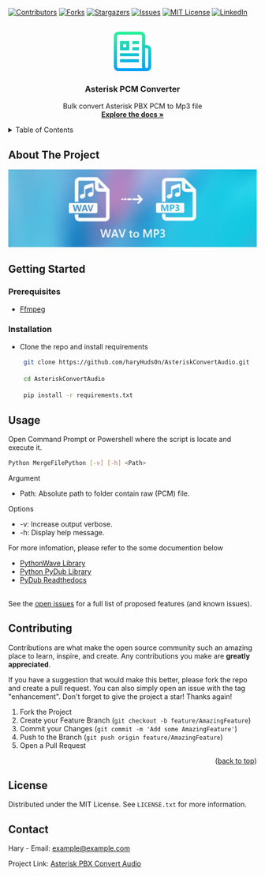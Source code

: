 <div id="top"></div>
<!--
*** Thanks for checking out the Best-README-Template. If you have a suggestion
*** that would make this better, please fork the repo and create a pull request
*** or simply open an issue with the tag "enhancement".
*** Don't forget to give the project a star!
*** Thanks again! Now go create something AMAZING! :D
-->



<!-- PROJECT SHIELDS -->
<!--
*** I'm using markdown "reference style" links for readability.
*** Reference links are enclosed in brackets [ ] instead of parentheses ( ).
*** See the bottom of this document for the declaration of the reference variables
*** for contributors-url, forks-url, etc. This is an optional, concise syntax you may use.
*** https://www.markdownguide.org/basic-syntax/#reference-style-links
-->
[![Contributors][contributors-shield]][contributors-url]
[![Forks][forks-shield]][forks-url]
[![Stargazers][stars-shield]][stars-url]
[![Issues][issues-shield]][issues-url]
[![MIT License][license-shield]][license-url]
[![LinkedIn][linkedin-shield]][linkedin-url]



<!-- PROJECT LOGO -->
<br />
<div align="center">
  <a href="https://github.com/haryHuds0n/AsteriskConvertAudio">
    <img src="images/logo.png" alt="Logo" width="80" height="80">
  </a>

<h3 align="center">Asterisk PCM Converter</h3>

  <p align="center">
    Bulk convert Asterisk PBX PCM to Mp3 file
    <br />
    <a href="#getting-started"><strong>Explore the docs »</strong></a>

  </p>
</div>



<!-- TABLE OF CONTENTS -->
<details>
  <summary>Table of Contents</summary>
  <ol>
    <li>
      <a href="#about-the-project">About The Project</a>
      <ul>
        <li><a href="#built-with">Built With</a></li>
      </ul>
    </li>
    <li>
      <a href="#getting-started">Getting Started</a>
      <ul>
        <li><a href="#prerequisites">Prerequisites</a></li>
        <li><a href="#installation">Installation</a></li>
      </ul>
    </li>
    <li><a href="#usage">Usage</a></li>
    <li><a href="#roadmap">Roadmap</a></li>
    <li><a href="#contributing">Contributing</a></li>
    <li><a href="#license">License</a></li>
    <li><a href="#contact">Contact</a></li>
    <li><a href="#acknowledgments">Acknowledgments</a></li>
  </ol>
</details>



<!-- ABOUT THE PROJECT -->
## About The Project

<img src="images/wav-to-mp3.png" alt="drawing" width="700"/>


## Getting Started
### Prerequisites

* [Ffmpeg](https://windowsloop.com/install-ffmpeg-windows-10/)


### Installation

* Clone the repo and install requirements
   ```bash
    git clone https://github.com/haryHuds0n/AsteriskConvertAudio.git
    
    cd AsteriskConvertAudio
    
    pip install -r requirements.txt
   ```
<!-- USAGE EXAMPLES -->
## Usage

Open Command Prompt or Powershell where the script is locate and execute it. 
  ```bash
  Python MergeFilePython [-v] [-h] <Path>
  ```
  Argument
  
  * Path: Absolute path to folder contain raw (PCM) file.
  
  Options
  * -v: Increase output verbose.
  * -h: Display help message.

For more infomation, please refer to the some documention below

- [PythonWave Library](https://docs.python.org/3/library/wave.html)
- [Python PyDub Library](https://github.com/jiaaro/pydub)
- [PyDub Readthedocs](https://audiosegment.readthedocs.io/en/latest/audiosegment.html)
<br/><br/>
<!-- ROADMAP -->

See the [open issues](https://github.com/haryHuds0n/AsteriskConvertAudio/issues) for a full list of proposed features (and known issues).




<!-- CONTRIBUTING -->
## Contributing

Contributions are what make the open source community such an amazing place to learn, inspire, and create. Any contributions you make are **greatly appreciated**.

If you have a suggestion that would make this better, please fork the repo and create a pull request. You can also simply open an issue with the tag "enhancement".
Don't forget to give the project a star! Thanks again!

1. Fork the Project
2. Create your Feature Branch (`git checkout -b feature/AmazingFeature`)
3. Commit your Changes (`git commit -m 'Add some AmazingFeature'`)
4. Push to the Branch (`git push origin feature/AmazingFeature`)
5. Open a Pull Request

<p align="right">(<a href="#top">back to top</a>)</p>



<!-- LICENSE -->
## License

Distributed under the MIT License. See `LICENSE.txt` for more information.

<!-- CONTACT -->
## Contact

Hary - Email: example@example.com

Project Link: [Asterisk PBX Convert Audio](https://github.com/haryHuds0n/AsteriskConvertAudio.git)


<!-- MARKDOWN LINKS & IMAGES -->
<!-- https://www.markdownguide.org/basic-syntax/#reference-style-links -->
[contributors-shield]: https://img.shields.io/github/contributors/haryHuds0n/AsteriskConvertAudio.svg?style=for-the-badge
[contributors-url]: https://github.com/haryHuds0n/AsteriskConvertAudio/graphs/contributors
[forks-shield]: https://img.shields.io/github/forks/haryHuds0n/AsteriskConvertAudio.svg?style=for-the-badge
[forks-url]: https://github.com/haryHuds0n/AsteriskConvertAudio/network/members
[stars-shield]: https://img.shields.io/github/stars/haryHuds0n/AsteriskConvertAudio.svg?style=for-the-badge
[stars-url]: https://github.com/haryHuds0n/AsteriskConvertAudio/stargazers
[issues-shield]: https://img.shields.io/github/issues/haryHuds0n/AsteriskConvertAudio.svg?style=for-the-badge
[issues-url]: https://github.com/haryHuds0n/AsteriskConvertAudio/issues
[license-shield]: https://img.shields.io/github/license/haryHuds0n/AsteriskConvertAudio.svg?style=for-the-badge
[license-url]: https://github.com/haryHuds0n/AsteriskConvertAudio/blob/master/README.md
[linkedin-shield]: https://img.shields.io/badge/-LinkedIn-black.svg?style=for-the-badge&logo=linkedin&colorB=555
[linkedin-url]: https://linkedin.com/in/linkedin_username
[product-screenshot]: images/screenshot.png
[thumbnail-image]: images/wav-to-mp3.png
